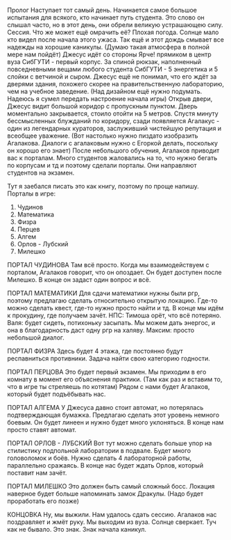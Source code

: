 Пролог
Наступает тот самый день. Начинается самое большое испытания для всякого, кто начинает путь студента. Это слово он слышал часто, но в этот день, они обрели великую устрашающею силу. Сессия. Что же может ещё омрачить её? Плохая погода. Солнце мало кто видел после начала этого ужаса. Так ещё и этот дождь смывает все надежды на хорошие каникулы. (Думаю такая атмосфера в полной мере нам пойдёт)
Джесус идёт со стороны Ярче! прямиком в центр вуза СибГУТИ - первый корпус. За спиной рюкзак, наполненный повседневными вещами любого студента СибГУТИ - 5 энергетика и 5 слойки с ветчиной и сыром. Джесус ещё не понимал, что его ждёт за дверями здания, похожего скорее на правительственную лабораторию, чем на учебное заведение. (Над дизайном ещё нужно подумать. Надеюсь я сумел передать настроение начала игры)
Открыв двери, Джесус видит большой коридор с пропускным пунктом. Дверь моментально закрывается, стоило отойти на 5 метров. Спустя минуту бессмысленных блужданий по коридору, сзади появляется Агалакус - один из легендарных кураторов, заслуживший чистейшую репутация и всеобщее уважение. (Вот настолько нужно пиздато изобразить Агалакова. Диалоги с агалаковым нужно с Егоркой делать, поскольку он хорошо его знает)
После небольшого обучения, Агалаков приводит вас к порталам. Много студентов жаловались на то, что нужно бегать по корпусам и тд и поэтому сделали порталы. Они направляют студентов на экзамен.

Тут я заебался писать это как книгу, поэтому по проще напишу.
Порталы в игре:
1. Чудинов
2. Математика
3. Физра
4. Перцев
5. Алгем
6. Орлов - Лубский
7. Милешко

ПОРТАЛ ЧУДИНОВА
Там всё просто. Когда мы взаимодействуем с порталом, Агалаков говорит, что он опоздает. Он будет доступен после Милешко. В конце он задаст один вопрос и всё. 

ПОРТАЛ МАТЕМАТИКИ
Для сдачи математики нужны были ргр, поэтому предлагаю сделать относительно открытую локацию. Где-то можно сделать квест, где-то нужно просто найти и тд. В конце мы идём к прокудину, где получаем зачёт.
НПС:
Тимоша орёт, что всё потеряно. 
Валя: будет сидеть, потихоньку засыпать. Мы можем дать энергос, и она в благодарность даст одну ргр на халяву. 
Максим: просто небольшой диалог. 

ПОРТАЛ ФИЗРА
Здесь будет 4 этажа, где постоянно будут респавниться противники. Задача найти свою категорию годности.

ПОРТАЛ ПЕРЦОВА
Это будет первый экзамен. Мы приходим в его комнату в момент его объяснения практики. (Там как раз и вставим то, что в игре ты стреляешь по котятам) Рядом с нами будет Агалаков, который будет подъёбывать нас.

ПОРТАЛ АЛГЕМА
У Джесуса давно стоит автомат, но потерялась подтверждающая бумажка. Предлагаю сделать этот уровень немного боевым. Он будет линеен и нужно будет много уклоняться. В конце нам просто ставят автомат.

ПОРТАЛ ОРЛОВ - ЛУБСКИЙ
Вот тут можно сделать больше упор на стилистику подпольной лаборатории в подвале. Будет много головоломок и боёв. Нужно сделать 4 лабораторной работы, параллельно сражаясь. В конце нас будет ждать Орлов, который поставит нам зачёт.

ПОРТАЛ МИЛЕШКО
Это должен быть самый сложный босс. Локация наверное будет больше напоминать замок Дракулы. (Надо будет проработать его позже)

КОНЦОВКА
Ну, мы выжили. Нам удалось сдать сессию. Агалаков нас поздравляет и жмёт руку. Мы выходим из вуза. Солнце сверкает. Туч как не бывало. Это знак. Знак начала каникул.